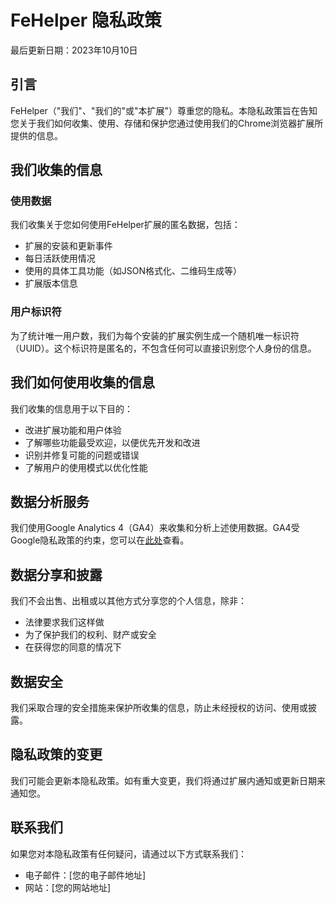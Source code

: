 # FeHelper 隐私政策

最后更新日期：2023年10月10日

## 引言

FeHelper（"我们"、"我们的"或"本扩展"）尊重您的隐私。本隐私政策旨在告知您关于我们如何收集、使用、存储和保护您通过使用我们的Chrome浏览器扩展所提供的信息。

## 我们收集的信息

### 使用数据

我们收集关于您如何使用FeHelper扩展的匿名数据，包括：

- 扩展的安装和更新事件
- 每日活跃使用情况
- 使用的具体工具功能（如JSON格式化、二维码生成等）
- 扩展版本信息

### 用户标识符

为了统计唯一用户数，我们为每个安装的扩展实例生成一个随机唯一标识符（UUID）。这个标识符是匿名的，不包含任何可以直接识别您个人身份的信息。

## 我们如何使用收集的信息

我们收集的信息用于以下目的：

- 改进扩展功能和用户体验
- 了解哪些功能最受欢迎，以便优先开发和改进
- 识别并修复可能的问题或错误
- 了解用户的使用模式以优化性能

## 数据分析服务

我们使用Google Analytics 4（GA4）来收集和分析上述使用数据。GA4受Google隐私政策的约束，您可以在[此处](https://policies.google.com/privacy)查看。

## 数据分享和披露

我们不会出售、出租或以其他方式分享您的个人信息，除非：

- 法律要求我们这样做
- 为了保护我们的权利、财产或安全
- 在获得您的同意的情况下

## 数据安全

我们采取合理的安全措施来保护所收集的信息，防止未经授权的访问、使用或披露。

## 隐私政策的变更

我们可能会更新本隐私政策。如有重大变更，我们将通过扩展内通知或更新日期来通知您。

## 联系我们

如果您对本隐私政策有任何疑问，请通过以下方式联系我们：

- 电子邮件：[您的电子邮件地址]
- 网站：[您的网站地址] 